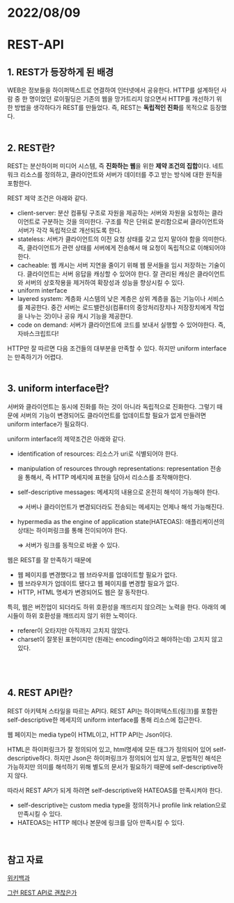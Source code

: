 # 2022/08/09

# REST-API



## 1. REST가 등장하게 된 배경

WEB은 정보들을 하이퍼텍스트로 연결하여 인터넷에서 공유한다. HTTP를 설계하던 사람 중 한 명이었던 로이필딩은 기존의 웹을 망가트리지 않으면서 HTTP를 개선하기 위한 방법을 생각하다가 REST를 만들었다.  즉, REST는 **독립적인 진화**를 목적으로 등장했다. 
<br>
<br>



## 2. REST란?

REST는 분산하이퍼 미디어 시스템, 즉 **진화하는 웹**을 위한 **제약 조건의 집합**이다. 네트워크 리소스를 정의하고, 클라이언트와 서버가 데이터를 주고 받는 방식에 대한 원칙을 포함한다. 

REST 제약 조건은 아래와 같다.

- client-server: 분산 컴퓨팅 구조로 자원을 제공하는 서버와 자원을 요청하는 클라이언트로 구분하는 것을 의미한다. 구조를 작은 단위로 분리함으로써 클라이언트와 서버가 각각 독립적으로 개선되도록 한다.
- stateless: 서버가 클라이언트의 이전 요청 상태를 갖고 있지 말아야 함을 의미한다. 즉, 클라이언트가 관련 상태를 서버에게 전송해서 매 요청이 독립적으로 이해되어야 한다.
- cacheable: 웹 캐시는 서버 지연을 줄이기 위해 웹 문서들을 임시 저장하는 기술이다. 클라이언트는 서버 응답을 캐싱할 수 있어야 한다. 잘 관리된 캐싱은 클라이언트와 서버의 상호작용을 제거하여 확장성과 성능을 향상시킬 수 있다.
- uniform interface
- layered system: 계층화 시스템의 낮은 계층은 상위 계층을 돕는 기능이나 서비스를 제공한다. 중간 서버는 로드밸런싱(컴퓨터의 중앙처리장치나 저장장치에게 작업을 나누는 것)이나 공유 캐시 기능을 제공한다.
- code on demand: 서버가 클라이언트에 코드를 보내서 실행할 수 있어야한다.  즉, 자바스크립트다!

HTTP만 잘 따르면 다음 조건들의 대부분을 만족할 수 있다. 하지만 uniform interface는 만족하기가 어렵다. 
<br>
<br>



## 3. uniform interface란?

서버와 클라이언트는 동시에 진화를 하는 것이 아니라 독립적으로 진화한다. 그렇기 때문에 서버의 기능이 변경되어도 클라이언트를 업데이트할 필요가 없게 만들려면 uniform interface가 필요하다. 

uniform interface의 제약조건은 아래와 같다. 

- identification of resources: 리소스가 uri로 식별되어야 한다.
- manipulation of resources through representations: representation 전송을 통해서, 즉 HTTP 메세지에 표현을 담아서 리소스를 조작해야한다.
- self-descriptive messages: 메세지의 내용으로 온전히 해석이 가능해야 한다.
    
    ⇒ 서버나 클라이언트가 변경되더라도 전송되는 메세지는 언제나 해석 가능해진다. 
    
- hypermedia as the engine of application state(HATEOAS): 애플리케이션의 상태는 하이퍼링크를 통해 전이되어야 한다.
    
    ⇒ 서버가 링크를 동적으로 바꿀 수 있다.
    

웹은 REST를 잘 만족하기 때문에 

- 웹 페이지를 변경했다고 웹 브라우저를 업데이트할 필요가 없다.
- 웹 브라우저가 업데이트 됐다고 웹 페이지를 변경할 필요가 없다.
- HTTP, HTML 명세가 변경되어도 웹은 잘 동작한다.

특히, 웹은 버전업이 되더라도 하위 호환성을 깨뜨리지 않으려는 노력을 한다. 아래의 예시들이 하위 호환성을 깨뜨리지 않기 위한 노력이다. 

- referer이 오타지만 아직까지 고치지 않았다.
- charset이 잘못된 표현이지만 (원래는 encoding이라고 해야하는데) 고치지 않고있다.
<br>
<br>



## 4. REST API란?

REST 아키텍쳐 스타일을 따르는 API다. REST API는 하이퍼텍스트(링크)를 포함한 self-descriptive한 메세지의 uniform interface를 통해 리소스에 접근한다. 


웹 페이지는 media type이 HTML이고, HTTP API는 Json이다. 

HTML은 하이퍼링크가 잘 정의되어 있고, html명세에 모든 태그가 정의되어 있어 self-descriptive하다. 하지만 Json은 하이퍼링크가 정의되어 있지 않고, 문법적인 해석은 가능하지만 의미를 해석하기 위해 별도의 문서가 필요하기 때문에 self-descriptive하지 않다.  

따라서 REST API가 되게 하려면 self-descriptive와 HATEOAS를 만족시켜야 한다.

- self-descriptive는 custom media type을 정의하거나 profile link relation으로 만족시킬 수 있다.
- HATEOAS는 HTTP 헤더나 본문에 링크를 담아 만족시킬 수 있다.
<br>


## 참고 자료

[위키백과](https://ko.wikipedia.org/wiki/REST)

[그런 REST API로 괜찮은가](https://www.youtube.com/watch?v=RP_f5dMoHFc&t=284s)
